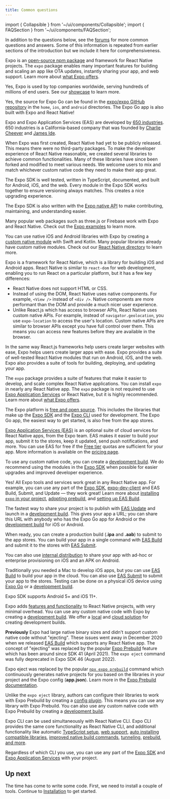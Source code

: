 ```yaml
---
title: Common questions
---
```


import { Collapsible } from '~/ui/components/Collapsible';
import { FAQSection } from '~/ui/components/FAQSection';

In addition to the questions below, see the [forums](https://forums.expo.dev/) for more common questions and answers. Some of this information is repeated from earlier sections of the introduction but we include it here for comprehensiveness.

<FAQSection name="Expo frequently asked questions">

<Collapsible summary="What is Expo used for?">

Expo is an [open-source npm package](https://github.com/expo/expo/) and framework for React Native projects. The `expo` package enables many important features for building and scaling an app like OTA updates, instantly sharing your app, and web support. Learn more about [what Expo offers](/introduction).

</Collapsible>

<Collapsible summary="Do companies use Expo?">

Yes, Expo is used by top companies worldwide, serving hundreds of millions of end users. See our [showcase](https://expo.dev/customers) to learn more.

</Collapsible>

<Collapsible summary="Is Expo Go open source?">

Yes, the source for Expo Go can be found in the [expo/expo GitHub repository](https://github.com/expo/expo) in the `home`, `ios`, and `android` directories. The Expo Go app is also built with Expo and React Native!

</Collapsible>

<Collapsible summary="Who created Expo?">

Expo and Expo Application Services (EAS) are developed by [650 industries](https://expo.dev/about). 650 industries is a California-based company that was founded by [Charlie Cheever](https://en.wikipedia.org/wiki/Charlie_Cheever) and [James Ide](https://jameside.com/).

</Collapsible>

<Collapsible summary="Why does Expo have its own SDK?">

When Expo was first created, React Native had yet to be publicly released. This means there were no third-party packages. To make the developer experience of React Native reasonable, we created several libraries to achieve common functionalities. Many of these libraries have since been forked and modified to meet various needs. We welcome users to mix and match whichever custom native code they need to make their app great.

The Expo SDK is well tested, written in TypeScript, documented, and built for Android, iOS, and the web. Every module in the Expo SDK works together to ensure versioning always matches. This creates a nice upgrading experience.

The Expo SDK is also written with the [Expo native API](/modules) to make contributing, maintaining, and understanding easier.

</Collapsible>

<Collapsible summary="Can I use Expo with this web library?">

Many popular web packages such as three.js or Firebase work with Expo and React Native. Check out the [Expo examples](https://github.com/expo/examples) to learn more.

</Collapsible>

<Collapsible summary="Can I use Expo with my native library?">

You can use native iOS and Android libraries with Expo by creating a [custom native module](/modules/) with Swift and Kotlin. Many popular libraries already have custom native modules. Check out our [React Native directory](https://reactnative.directory/) to learn more.

</Collapsible>

<Collapsible summary="Is Expo similar to React for web development?">

Expo is a framework for React Native, which is a library for building iOS and Android apps. React Native is similar to `react-dom` for web development, enabling you to run React on a particular platform, but it has a few key differences:

- React Native does not support HTML or CSS.
- Instead of using the DOM, React Native uses native components. For example, `<View />` instead of `<div />`. Native components are more performant than the DOM and provide a much nicer user experience.
- Unlike React.js which has access to browser APIs, React Native uses custom native APIs. For example, instead of `navigator.geolocation`, you use `expo-location` to access the user's location. Custom native APIs are similar to browser APIs except you have full control over them. This means you can access new features before they are available in the browser.

In the same way React.js frameworks help users create larger websites with ease, Expo helps users create larger apps with ease. Expo provides a suite of well-tested React Native modules that run on Android, iOS, and the web. Expo also provides a suite of tools for building, deploying, and updating your app.

</Collapsible>

<Collapsible summary="What is the difference between Expo and React Native?">

The `expo` package provides a suite of features that make it easier to develop, and scale complex React Native applications. You can install `expo` in nearly any React Native app. The `expo` package is not required to use [Expo Application Services](/eas/index) or React Native, but it is highly recommended. Learn more about [what Expo offers](/introduction).

</Collapsible>

<Collapsible summary="How much does Expo cost?">

The Expo platform is [free and open source](https://blog.expo.dev/exponent-is-free-as-in-and-as-in-1d6d948a60dc). This includes the libraries that make up the [Expo SDK](/versions/latest/) and the [Expo CLI](/workflow/expo-cli/) used for development. The Expo Go app, the easiest way to get started, is also free from the app stores.

[Expo Application Services (EAS)](https://expo.dev/eas) is an optional suite of cloud services for React Native apps, from the Expo team. EAS makes it easier to build your app, submit it to the stores, keep it updated, send push notifications, and more. You can use EAS for free if the [Free tier](https://expo.dev/pricing) quotas are sufficient for your app. More information is available on the [pricing page](https://expo.dev/pricing).

</Collapsible>

<Collapsible summary="How do I add custom native code to my Expo project?">

To use any custom native code, you can create a [development build](/development/introduction). We do recommend using the modules in the [Expo SDK](/versions/latest/) when possible for easier upgrades and improved developer experience.

</Collapsible>

<Collapsible summary="Can I use Expo in my app that I created with React Native CLI?">

Yes! All Expo tools and services work great in any React Native app. For example, you can use any part of the [Expo SDK](/versions/latest/), [expo-dev-client](/development/installation) and EAS Build, Submit, and Update — they work great! Learn more about [installing `expo` in your project](/bare/installing-expo-modules), [adopting prebuild](/guides/adopting-prebuild), and [setting up EAS Build](/build/introduction).

</Collapsible>

<Collapsible summary="How do I share my Expo project? Can I submit it to the app stores?">

The fastest way to share your project is to publish with [EAS Update](/eas-update/introduction) and launch in a [development build](/development/introduction). This gives your app a URL; you can share this URL with anybody who has the Expo Go app for Android or the [development build](/development/introduction.md) for iOS or Android.

When ready, you can create a production build (**.ipa** and **.aab**) to submit to the app stores. You can build your app in a single command with [EAS Build](/build/introduction) and submit it to the stores with [EAS Submit](/submit/introduction).

You can also use [internal distribution](/build/internal-distribution) to share your app with ad-hoc or enterprise provisioning on iOS and an APK on Android.

</Collapsible>

<Collapsible summary="Can I develop iOS apps on a Windows computer?">

Traditionally you needed a Mac to develop iOS apps, but you can use [EAS Build](/build/introduction) to build your app in the cloud. You can also use [EAS Submit](/submit/introduction) to submit your app to the stores. Testing can be done on a physical iOS device using [Expo Go](https://expo.dev/expo-go) or a [development build](/development/introduction).

</Collapsible>

<Collapsible summary="What version of Android and iOS are supported by the Expo SDK?">

Expo SDK supports Android 5+ and iOS 11+.

</Collapsible>

<Collapsible summary="What are the disadvantages of Expo?">

Expo adds [features and functionality](/introduction/) to React Native projects, with very minimal overhead. You can use any custom native code with Expo by creating a [development build](/development/introduction). We offer a [local](/workflow/expo-cli#compiling) and [cloud solution](/build/index) for creating development builds.

**Previously** Expo had large native binary sizes and didn't support custom native code without "ejecting". These issues went away in December 2020 when we released [EAS Build](/build/index.md) which supports any React Native app. The concept of "ejecting" was replaced by the popular [Expo Prebuild](/workflow/prebuild) feature which has been around since SDK 41 (April 2021). The `expo eject` command was fully deprecated in Expo SDK 46 (August 2022).

</Collapsible>

<Collapsible summary="What happens when you eject Expo?">

Expo eject was replaced by the popular [`npx expo prebuild`](/workflow/prebuild) command which continuously generates native projects for you based on the libraries in your project and the Expo config (**app.json**). Learn more in the [Expo Prebuild documentation](/workflow/prebuild).

Unlike the `expo eject` library, authors can configure their libraries to work with Expo Prebuild by creating a [config plugin](/guides/config-plugins). This means you can use any library with Expo Prebuild. You can also use any custom native code with Expo Prebuild by creating a [development build](/development/introduction).

</Collapsible>

<Collapsible summary="Should I use Expo CLI or React Native CLI?">

Expo CLI can be used simultaneously with React Native CLI. Expo CLI provides the same core functionality as React Native CLI, and additional functionality like automatic [TypeScript setup](/guides/typescript), [web support](/workflow/web), [auto installing compatible libraries](/workflow/expo-cli#install), [improved native build commands](/workflow/expo-cli#compiling), [tunneling](/workflow/expo-cli#tunneling), [prebuild](/workflow/prebuild), [and more](/workflow/expo-cli).

Regardless of which CLI you use, you can use any part of the [Expo SDK](/versions/latest/) and [Expo Application Services](/eas/index) with your project.

</Collapsible>

</FAQSection>

## Up next

The time has come to write some code. First, we need to install a couple of tools. Continue to [Installation](/get-started/installation) to get started.

